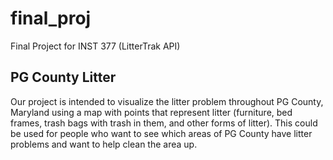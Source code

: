 # final_proj
Final Project for INST 377 (LitterTrak API)

## PG County Litter

Our project is intended to visualize the litter problem throughout PG County, Maryland using a map with points that represent litter (furniture, bed frames, trash bags with trash in them, and other forms of litter). This could be used for people who want to see which areas of PG County have litter problems and want to help clean the area up. 
